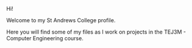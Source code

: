 Hi!

Welcome to my St Andrews College profile.

Here you will find some of my files as I work on projects in the TEJ3M - Computer Engineering course.
